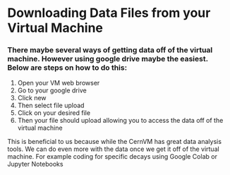 # Downloading Data Files from your Virtual Machine

### There maybe several ways of getting data off of the virtual machine. However using google drive maybe the easiest. Below are steps on how to do this: 

1. Open your VM web browser
2. Go to your google drive
3. Click new
4. Then select file upload 
5. Click on your desired file
6. Then your file should upload allowing you to access the data off of the virtual machine

This is beneficial to us because while the CernVM has great data analysis tools. We can do even more with the data once we get it off of the virtual machine. For example coding for specific decays using Google Colab or Jupyter Notebooks



